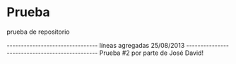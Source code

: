 Prueba
======

prueba de repositorio

-------------------------------- líneas agregadas 25/08/2013 -----------------------------------------------
Prueba #2 por parte de José David!
